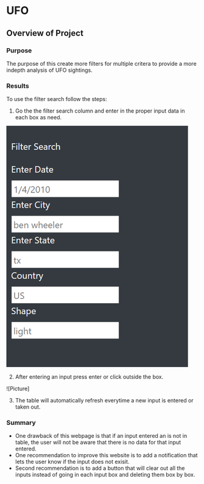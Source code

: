 # UFO
## Overview of Project
### Purpose
The purpose of this create more filters for multiple critera to provide a more indepth analysis of UFO sightings. 

### Results 
To use the filter search follow the steps: 
1. Go the the filter search column and enter in the proper input data in each box as need.

![Picture](https://github.com/ducluu27/UFO/blob/main/imagesv1/Step%201.png)

2. After entering an input press enter or click outside the box.

![Picture]


3. The table will automatically refresh everytime a new input is entered or taken out.

### Summary
  * One drawback of this webpage is that if an input entered an is not in table, the user will not be aware that there is no data for that input entered. 
  * One recommendation to improve this website is to add a notification that lets the user know if the input does not exisit.
  * Second recommendation is to add a button that will clear out all the inputs instead of going in each input box and deleting them box by box. 
